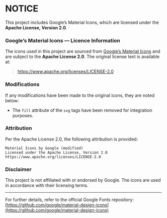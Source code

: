 NOTICE
======

This project includes Google’s Material Icons, which are licensed under the **Apache License, Version 2.0**.

### Google’s Material Icons — Licence Information
The icons used in this project are sourced from [Google’s Material Icons](https://fonts.google.com/icons) and are subject to the **Apache License 2.0**. The original license text is available at:

> https://www.apache.org/licenses/LICENSE-2.0

### Modifications
If any modifications have been made to the original icons, they are noted below:
- The `fill` attribute of the `svg` tags have been removed for integration purposes.

### Attribution
Per the Apache License 2.0, the following attribution is provided:

```
Material Icons by Google (modified)
Licensed under the Apache License, Version 2.0
https://www.apache.org/licenses/LICENSE-2.0
```

### Disclaimer
This project is not affiliated with or endorsed by Google. The icons are used in accordance with their licensing terms.

---

For further details, refer to the official Google Fonts repository:
[https://github.com/google/material-design-icons](https://github.com/google/material-design-icons)
